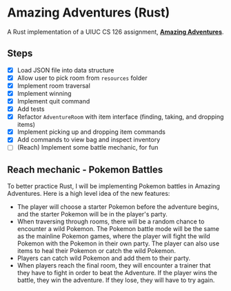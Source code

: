 # Amazing Adventures (Rust)

A Rust implementation of a UIUC CS 126 assignment, [**Amazing Adventures**](https://courses.grainger.illinois.edu/cs126/sp2021/assignments/amazing-adventures/).

## Steps

- [x] Load JSON file into data structure
- [x] Allow user to pick room from `resources` folder
- [x] Implement room traversal
- [x] Implement winning
- [x] Implement quit command
- [x] Add tests
- [x] Refactor `AdventureRoom` with item interface (finding, taking, and dropping items)
- [x] Implement picking up and dropping item commands
- [x] Add commands to view bag and inspect inventory
- [ ] (Reach) Implement some battle mechanic, for fun

## Reach mechanic - Pokemon Battles

To better practice Rust, I will be implementing Pokemon battles in Amazing Adventures. Here is a high level idea of the new features:

- The player will choose a starter Pokemon before the adventure begins, and the starter Pokemon will be in the player's party.
- When traversing through rooms, there will be a random chance to encounter a wild Pokemon. The Pokemon battle mode will be the same as the mainline Pokemon games, where the player will fight the wild Pokemon with the Pokemon in their own party. The player can also use items to heal their Pokemon or catch the wild Pokemon.
- Players can catch wild Pokemon and add them to their party.
- When players reach the final room, they will encounter a trainer that they have to fight in order to beat the Adventure. If the player wins the battle, they win the adventure. If they lose, they will have to try again.
